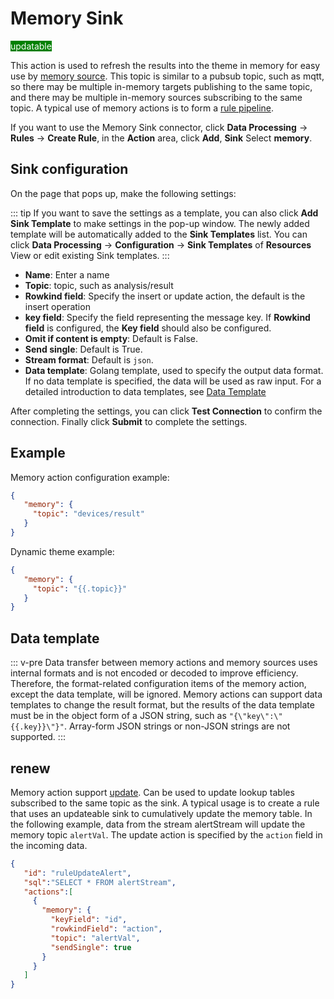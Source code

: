 # Memory Sink

<span style="background:green;color:white">updatable</span>

This action is used to refresh the results into the theme in memory for easy use by [memory source](../memory.md). This topic is similar to a pubsub topic, such as mqtt, so there may be multiple in-memory targets publishing to the same topic, and there may be multiple in-memory sources subscribing to the same topic. A typical use of memory actions is to form a [rule pipeline](../rule_pipeline.md).

If you want to use the Memory Sink connector, click **Data Processing** -> **Rules** -> **Create Rule**, in the **Action** area, click **Add**, **Sink** Select **memory**.

## Sink configuration

On the page that pops up, make the following settings:

::: tip
If you want to save the settings as a template, you can also click **Add Sink Template** to make settings in the pop-up window. The newly added template will be automatically added to the **Sink Templates** list. You can click **Data Processing** -> **Configuration** -> **Sink Templates** of **Resources** View or edit existing Sink templates.
:::

- **Name**: Enter a name
- **Topic**: topic, such as analysis/result
- **Rowkind field**: Specify the insert or update action, the default is the insert operation
- **key field**: Specify the field representing the message key. If **Rowkind field** is configured, the **Key field** should also be configured.
- **Omit if content is empty**: Default is False.
- **Send single**: Default is True.
- **Stream format**: Default is `json`.
- **Data template**: Golang template, used to specify the output data format. If no data template is specified, the data will be used as raw input. For a detailed introduction to data templates, see [Data Template](./data_template.md)

After completing the settings, you can click **Test Connection** to confirm the connection. Finally click **Submit** to complete the settings.

## Example

Memory action configuration example:

```json
{
   "memory": {
     "topic": "devices/result"
   }
}
```

Dynamic theme example:

```json
{
   "memory": {
     "topic": "{{.topic}}"
   }
}
```

## Data template

::: v-pre
Data transfer between memory actions and memory sources uses internal formats and is not encoded or decoded to improve efficiency. Therefore, the format-related configuration items of the memory action, except the data template, will be ignored. Memory actions can support data templates to change the result format, but the results of the data template must be in the object form of a JSON string, such as `"{\"key\":\"{{.key}}\"}"`. Array-form JSON strings or non-JSON strings are not supported.
:::

## renew

Memory action support [update](./sink.md#update-action-sink). Can be used to update lookup tables subscribed to the same topic as the sink. A typical usage is to create a rule that uses an updateable sink to cumulatively update the memory table. In the following example, data from the stream alertStream will update the memory topic `alertVal`. The update action is specified by the `action` field in the incoming data.

```json
{
   "id": "ruleUpdateAlert",
   "sql":"SELECT * FROM alertStream",
   "actions":[
     {
       "memory": {
         "keyField": "id",
         "rowkindField": "action",
         "topic": "alertVal",
         "sendSingle": true
       }
     }
   ]
}
```
